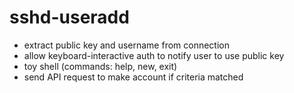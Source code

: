 # sshd-useradd 

  * extract public key and username from connection
  * allow keyboard-interactive auth to notify user to use public key
  * toy shell (commands: help, new, exit)
  * send API request to make account if criteria matched
